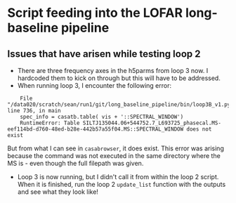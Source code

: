 # Script feeding into the LOFAR long-baseline pipeline

## Issues that have arisen while testing loop 2

* There are three frequency axes in the h5parms from loop 3 now. I hardcoded them to kick on through but this will have to be addressed.
* When running loop 3, I encounter the following error:
```
    File "/data020/scratch/sean/run1/git/long_baseline_pipeline/bin/loop3B_v1.py", line 736, in main
    spec_info = casatb.table( vis + '::SPECTRAL_WINDOW')
    RuntimeError: Table SILTJ135044.06+544752.7_L693725_phasecal.MS-eef114bd-d760-48ed-b28e-442b57a55f04.MS::SPECTRAL_WINDOW does not exist
```
But from what I can see in `casabrowser`, it does exist. This error was arising because the command was not executed in the same directory where the MS is - even though the full filepath was given.
* Loop 3 is now running, but I didn't call it from within the loop 2 script. When it is finished, run the loop 2 `update_list` function with the outputs and see what they look like!
